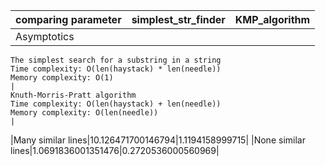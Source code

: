 |comparing parameter|simplest_str_finder|KMP_algorithm|
|-|-|-|
|Asymptotics|
    The simplest search for a substring in a string
    Time complexity: O(len(haystack) * len(needle))
    Memory complexity: O(1)
    |
    Knuth-Morris-Pratt algorithm
    Time complexity: O(len(haystack) + len(needle))
    Memory complexity: O(len(needle))
    |
|Many similar lines|10.126471700146794|1.1194158999715|
|None similar lines|1.0691836001351476|0.2720536000560969|